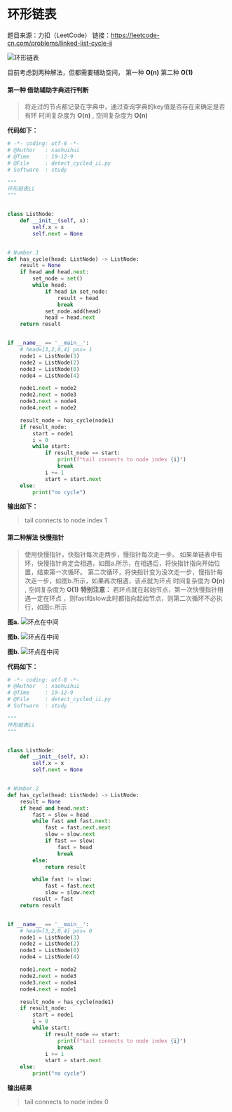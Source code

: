 # 环形链表
题目来源：力扣（LeetCode）
链接：https://leetcode-cn.com/problems/linked-list-cycle-ii  

![环形链表](../image/环形链表.png)

目前考虑到两种解法，但都需要辅助空间， 第一种 **O(n)** 第二种 **O(1)**

#### 第一种 借助辅助字典进行判断
> 将走过的节点都记录在字典中，通过查询字典的key值是否存在来确定是否有环
> 时间复杂度为 **O(n)** , 空间复杂度为 **O(n)**

__代码如下：__
```python
# -*- coding: utf-8 -*-
# @Author   : xaohuihui
# @Time     : 19-12-9
# @File     : detect_cycled_ii.py
# Software  : study

"""
环形链表ii
"""


class ListNode:
    def __init__(self, x):
        self.x = x
        self.next = None


# Number.1
def has_cycle(head: ListNode) -> ListNode:
    result = None
    if head and head.next:
        set_node = set()
        while head:
            if head in set_node:
                result = head
                break
            set_node.add(head)
            head = head.next
    return result


if __name__ == '__main__':
    # head=[3,2,0,4] pos= 1
    node1 = ListNode(3)
    node2 = ListNode(2)
    node3 = ListNode(0)
    node4 = ListNode(4)

    node1.next = node2
    node2.next = node3
    node3.next = node4
    node4.next = node2

    result_node = has_cycle(node1)
    if result_node:
        start = node1
        i = 0
        while start:
            if result_node == start:
                print(f"tail connects to node index {i}")
                break
            i += 1
            start = start.next
    else:
        print("no cycle")
```

**输出如下：**
> tail connects to node index 1

#### 第二种解法 快慢指针
> 使用快慢指针，快指针每次走两步，慢指针每次走一步。
>如果单链表中有环，快慢指针肯定会相遇，如图a.所示，在相遇后，将快指针指向开始位置，结束第一次循环。
> 第二次循环，将快指针变为没次走一步，慢指针每次走一步，如图b.所示，如果再次相遇，该点就为环点
> 时间复杂度为 **O(n)** , 空间复杂度为 **O(1)**
> **特别注意：** 若环点就在起始节点，第一次快慢指针相遇一定在环点 ，则fast和slow此时都指向起始节点，则第二次循环不必执行，如图c.所示


**图a.**
![环点在中间](../image/检测环形链表-环点在中间-第一次循环.png)

**图b.**
![环点在中间](../image/检测环形链表-环点在中间-第二次循环.png)

**图b.**
![环点在中间](../image/检测环形链表-环点在起始点.png)

__代码如下：__
```python
# -*- coding: utf-8 -*-
# @Author   : xaohuihui
# @Time     : 19-12-9
# @File     : detect_cycled_ii.py
# Software  : study

"""
环形链表ii
"""


class ListNode:
    def __init__(self, x):
        self.x = x
        self.next = None


# NUmber.2
def has_cycle(head: ListNode) -> ListNode:
    result = None
    if head and head.next:
        fast = slow = head
        while fast and fast.next:
            fast = fast.next.next
            slow = slow.next
            if fast == slow:
                fast = head
                break
        else:
            return result

        while fast != slow:
            fast = fast.next
            slow = slow.next
        result = fast
    return result


if __name__ == '__main__':
    # head=[3,2,0,4] pos= 0
    node1 = ListNode(3)
    node2 = ListNode(2)
    node3 = ListNode(0)
    node4 = ListNode(4)

    node1.next = node2
    node2.next = node3
    node3.next = node4
    node4.next = node1

    result_node = has_cycle(node1)
    if result_node:
        start = node1
        i = 0
        while start:
            if result_node == start:
                print(f"tail connects to node index {i}")
                break
            i += 1
            start = start.next
    else:
        print("no cycle")
```

**输出结果**
> tail connects to node index 0
